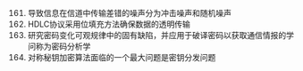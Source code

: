 161. 导致信息在信道中传输差错的噪声分为冲击噪声和随机噪声
162. HDLC协议采用位填充方法确保数据的透明传输
163. 研究密码变化可观规律中的固有缺陷，并应用于破译密码以获取通信情报的学问称为密码分析学
164. 对称秘钥加密算法面临的一个最大问题是密钥分发问题